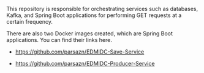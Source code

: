 This repository is responsible for orchestrating services such as databases, Kafka, and Spring Boot applications for performing GET requests at a certain frequency.

There are also two Docker images created, which are Spring Boot applications. You can find their links here.

-  https://github.com/parsazn/EDMIDC-Save-Service

-  https://github.com/parsazn/EDMIDC-Producer-Service
